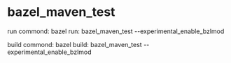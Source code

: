# bazel_maven_test
run commond:  bazel run: bazel_maven_test --experimental_enable_bzlmod




build commond:  bazel build: bazel_maven_test --experimental_enable_bzlmod

